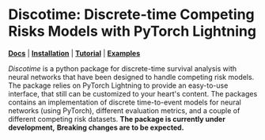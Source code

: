 # Discotime: Discrete-time Competing Risks Models with PyTorch Lightning

[**Docs**](https://discotime.readthedocs.io/en/stable/)
| [**Installation**](https://discotime.readthedocs.io/en/stable/installation.html)
| [**Tutorial**](https://discotime.readthedocs.io/en/stable/tutorial/index.html)
| [**Examples**](https://github.com/discotime/examples)

*Discotime* is a python package for discrete-time survival analysis 
with neural networks that have been designed to handle competing risk models.
The package relies on PyTorch Lightning to provide an easy-to-use interface,
that still can be customized to your heart's content. 
The packages contains an implementation of discrete time-to-event models
for neural networks (using PyTorch), different evaluation metrics,
and a couple of different competing risk datasets. 
**The package is currently under development,**
**Breaking changes are to be expected.**

